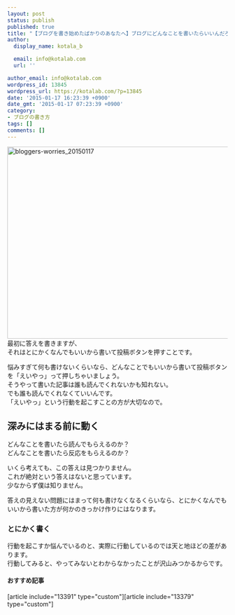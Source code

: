 ```yaml
---
layout: post
status: publish
published: true
title: "【ブログを書き始めたばかりのあなたへ】ブログにどんなことを書いたらいいんだろうと悩んで何も書けなくなったらやること"
author:
  display_name: kotala_b

  email: info@kotalab.com
  url: ''

author_email: info@kotalab.com
wordpress_id: 13845
wordpress_url: https://kotalab.com/?p=13845
date: '2015-01-17 16:23:39 +0900'
date_gmt: '2015-01-17 07:23:39 +0900'
category:
- ブログの書き方
tags: []
comments: []
---
```

<p><img src="https://kotalab.com/wp-content/uploads/2015/01/bloggers-worries_20150117-780x438.jpg" alt="bloggers-worries_20150117" width="780" height="438" class="aligncenter size-large wp-image-13846" /><br />
最初に答えを書きますが、<br />
それはとにかくなんでもいいから書いて投稿ボタンを押すことです。</p>
<p>悩みすぎて何も書けないくらいなら、どんなことでもいいから書いて投稿ボタンを「えいやっ」って押しちゃいましょう。<br />
そうやって書いた記事は誰も読んでくれないかも知れない。<br />
でも誰も読んでくれなくていいんです。<br />
「えいやっ」という<span class="b">行動を起こすことの方が大切</span>なので。<br />
</p>
<!--more-->
<h2>深みにはまる前に動く</h2>
<p>どんなことを書いたら読んでもらえるのか？<br />
どんなことを書いたら反応をもらえるのか？</p>
<p>いくら考えても、この答えは見つかりません。<br />
これが絶対という答えはないと思っています。<br />
少なからず僕は知りません。</p>
<p>答えの見えない問題にはまって何も書けなくなるくらいなら、とにかくなんでもいいから書いた方が何かのきっかけ作りにはなります。</p>
<h3>とにかく書く</h3>
<p>行動を起こすか悩んでいるのと、実際に行動しているのでは天と地ほどの差があります。<br />
行動してみると、やってみないとわからなかったことが沢山みつかるからです。</p>
<h4 class="rel">おすすめ記事</h4>
<p>[article include="13391" type="custom"][article include="13379" type="custom"]</p>
<div class="clear"></div>
